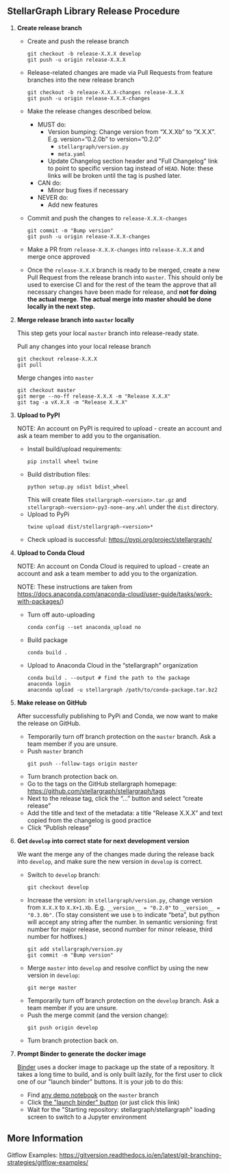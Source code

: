 ## StellarGraph Library Release Procedure

1. **Create release branch**

   - Create and push the release branch
     ```shell
     git checkout -b release-X.X.X develop
     git push -u origin release-X.X.X
     ```

   - Release-related changes are made via Pull Requests from feature branches into the new release branch
     ```shell
     git checkout -b release-X.X.X-changes release-X.X.X
     git push -u origin release-X.X.X-changes
     ```

   - Make the release changes described below.
     - MUST do:
       - Version bumping: Change version from “X.X.Xb” to “X.X.X”. E.g. version=”0.2.0b” to version=”0.2.0”
         - `stellargraph/version.py`
         - `meta.yaml`
       - Update Changelog section header and "Full Changelog" link to point to specific version tag instead of `HEAD`. Note: these links will be broken until the tag is pushed later.
     - CAN do:
       - Minor bug fixes if necessary
     - NEVER do:
       - Add new features

   - Commit and push the changes to `release-X.X.X-changes`
     ```shell
     git commit -m "Bump version"
     git push -u origin release-X.X.X-changes
     ```

   - Make a PR from `release-X.X.X-changes` into `release-X.X.X` and merge once approved

   - Once the `release-X.X.X` branch is ready to be merged, create a new Pull Request from the release branch into `master`. This should only be used to exercise CI and for the rest of the team the approve that all necessary changes have been made for release, and **not for doing the actual merge**. **The actual merge into master should be done locally in the next step.**

2. **Merge release branch into `master` locally**

    This step gets your local `master` branch into release-ready state.

    Pull any changes into your local release branch
    ```shell
    git checkout release-X.X.X
    git pull
    ```

    Merge changes into `master`
    ```shell
    git checkout master
    git merge --no-ff release-X.X.X -m "Release X.X.X"
    git tag -a vX.X.X -m "Release X.X.X"
    ```

3. **Upload to PyPI**

    NOTE: An account on PyPI is required to upload - create an account and ask a team member to add you to the organisation.

   - Install build/upload requirements:
     ```shell
     pip install wheel twine
     ```
   - Build distribution files:
     ```shell
     python setup.py sdist bdist_wheel
     ```
     This will create files `stellargraph-<version>.tar.gz` and `stellargraph-<version>-py3-none-any.whl` under the `dist` directory.
   - Upload to PyPi
     ```shell
     twine upload dist/stellargraph-<version>*
     ```
   - Check upload is successful: https://pypi.org/project/stellargraph/

4. **Upload to Conda Cloud**

   NOTE: An account on Conda Cloud is required to upload - create an account and ask a team member to add you to the organization.

   NOTE: These instructions are taken from https://docs.anaconda.com/anaconda-cloud/user-guide/tasks/work-with-packages/)

   - Turn off auto-uploading
     ```shell
     conda config --set anaconda_upload no
     ```
   - Build package
     ```shell
     conda build .
     ```
   - Upload to Anaconda Cloud in the “stellargraph” organization
     ```shell
     conda build . --output # find the path to the package
     anaconda login
     anaconda upload -u stellargraph /path/to/conda-package.tar.bz2
     ```

5. **Make release on GitHub**

    After successfully publishing to PyPi and Conda, we now want to make the release on GitHub.

   - Temporarily turn off branch protection on the `master` branch. Ask a team member if you are unsure.
   - Push `master` branch
     ```shell
     git push --follow-tags origin master
     ```
   - Turn branch protection back on.
   - Go to the tags on the GitHub stellargraph homepage: https://github.com/stellargraph/stellargraph/tags
   - Next to the release tag, click the “...” button and select “create release”
   - Add the title and text of the metadata: a title “Release X.X.X” and text copied from the changelog is good practice
   - Click “Publish release”

6. **Get `develop` into correct state for next development version**

    We want the merge any of the changes made during the release back into `develop`, and make sure the new version in `develop` is correct.

   - Switch to `develop` branch:
     ```shell
     git checkout develop
     ```
   - Increase the version: in `stellargraph/version.py`, change version from `X.X.X` to `X.X+1.Xb`. E.g. `__version__ = "0.2.0"` to `__version__ = "0.3.0b"`. (To stay consistent we use `b` to indicate “beta”, but python will accept any string after the number. In semantic versioning: first number for major release, second number for minor release, third number for hotfixes.)
     ```shell
     git add stellargraph/version.py
     git commit -m "Bump version"
     ```
   - Merge `master` into `develop` and resolve conflict by using the new version in `develop`:
     ```shell
     git merge master
     ```
   - Temporarily turn off branch protection on the `develop` branch. Ask a team member if you are unsure.
   - Push the merge commit (and the version change):
     ```shell
     git push origin develop
     ```
   - Turn branch protection back on.

7. **Prompt Binder to generate the docker image**

   [Binder](https://mybinder.org) uses a docker image to package up the state of a repository. It takes a long time to build, and is only built lazily, for the first user to click one of our "launch binder" buttons. It is your job to do this:

   - Find [any demo notebook](https://github.com/stellargraph/stellargraph/blob/master/demos/basics/loading-pandas.ipynb) on the `master` branch
   - Click [the "launch binder" button](https://mybinder.org/v2/gh/stellargraph/stellargraph/master?urlpath=lab/tree/demos/basics/loading-pandas.ipynb) (or just click this link)
   - Wait for the "Starting repository: stellargraph/stellargraph" loading screen to switch to a Jupyter environment

## More Information

Gitflow Examples:
https://gitversion.readthedocs.io/en/latest/git-branching-strategies/gitflow-examples/
